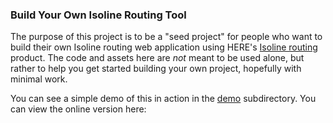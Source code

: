 ### Build Your Own Isoline Routing Tool

The purpose of this project is to be a "seed project" for people who want to build their own Isoline 
routing web application using HERE's [Isoline routing](https://developer.here.com/documentation/isoline-routing-api/dev_guide/index.html) product. The code and assets here are *not* meant to be used alone, but rather to help you get 
started building your own project, hopefully with minimal work.

You can see a simple demo of this in action in the [demo](./demo) subdirectory. You can view the online version here:  

